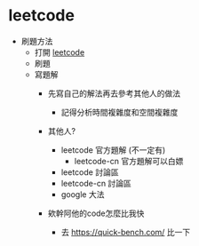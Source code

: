 # leetcode

- 刷題方法
    - 打開 [leetcode](https://leetcode.com/)
    - 刷題
    - 寫題解
        - 先寫自己的解法再去參考其他人的做法
            - 記得分析時間複雜度和空間複雜度
        - 其他人?
            - leetcode 官方題解 (不一定有)
                - leetcode-cn 官方題解可以白嫖
            - leetcode 討論區
            - leetcode-cn 討論區
            - google 大法

        - 欸幹阿他的code怎麼比我快
            - 去 https://quick-bench.com/ 比一下
